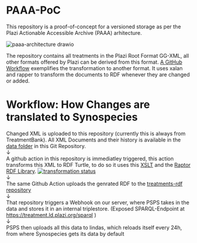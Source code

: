 # PAAA-PoC

This repository is a proof-of-concept for a versioned storage as per the Plazi Actionable Accessible Archive (PAAA) arhitecture.

![paaa-architecture drawio](https://user-images.githubusercontent.com/110756/151776949-221d2508-5e80-4312-ae49-c616121351f6.svg)

The repository contains all treatments in the Plazi Root Format GG-XML, all other formats offered by Plazi can be derived from this format. [A GitHub Workflow](.github/workflows/main.yml) exemplifies the transformation to another format. It uses xalan and rapper to transform the documents to RDF whenever they are changed or added.

# Workflow: How Changes are translated to Synospecies

Changed XML is uploaded to this repository (currently this is always from TreatmentBank). All XML Documents and their history is available in the [data folder](data/) in this Git Repository.\
↓\
A github action in this repository is immediatley triggered, this action transforms this XML to RDF Turtle, to do so it uses this [XSLT](https://github.com/plazi/gg2rdf/blob/main/gg2rdf.xslt) and the [Raptor RDF Library](https://librdf.org/raptor/). [![transformation status](https://github.com/plazi/treatments-xml/actions/workflows/use-action.yml/badge.svg)](https://github.com/plazi/treatments-xml/actions/workflows/use-action.yml)\
↓\
The same Github Action uploads the genrated RDF to the [treatments-rdf repository](https://github.com/plazi/treatments-rdf)\
↓\
That repository triggers a Webhook on our server, where PSPS takes in the data and stores it in an internal triplestore.
(Exposed SPARQL-Endpoint at https://treatment.ld.plazi.org/sparql )\
↓\
PSPS then uploads all this data to lindas, which reloads itself every 24h, from where Synospecies gets its data by default
